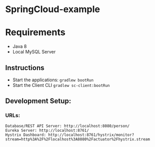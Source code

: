 # SpringCloud-example

Requirements
============

* Java 8
* Local MySQL Server

## Instructions

* Start the applications:
```gradlew bootRun```
* Start the Client CLI
```gradlew sc-client:bootRun```

## Development Setup:

### URLs:
```
Database/REST API Server: http://localhost:8080/person/
Eureka Server: http://localhost:8761/
Hystrix Dashboard: http://localhost:8761/hystrix/monitor?stream=http%3A%2F%2Flocalhost%3A8080%2Factuator%2Fhystrix.stream
```
